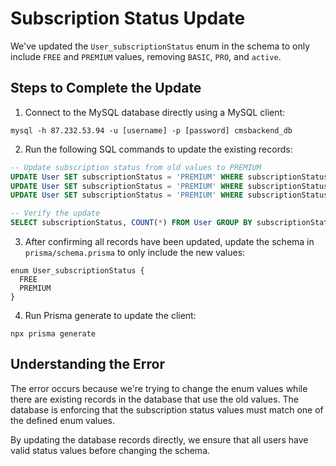 # Subscription Status Update

We've updated the `User_subscriptionStatus` enum in the schema to only include `FREE` and `PREMIUM` values, removing `BASIC`, `PRO`, and `active`.

## Steps to Complete the Update

1. Connect to the MySQL database directly using a MySQL client:

```
mysql -h 87.232.53.94 -u [username] -p [password] cmsbackend_db
```

2. Run the following SQL commands to update the existing records:

```sql
-- Update subscription status from old values to PREMIUM
UPDATE User SET subscriptionStatus = 'PREMIUM' WHERE subscriptionStatus = 'BASIC';
UPDATE User SET subscriptionStatus = 'PREMIUM' WHERE subscriptionStatus = 'PRO';
UPDATE User SET subscriptionStatus = 'PREMIUM' WHERE subscriptionStatus = 'active';

-- Verify the update
SELECT subscriptionStatus, COUNT(*) FROM User GROUP BY subscriptionStatus;
```

3. After confirming all records have been updated, update the schema in `prisma/schema.prisma` to only include the new values:

```prisma
enum User_subscriptionStatus {
  FREE
  PREMIUM
}
```

4. Run Prisma generate to update the client:

```
npx prisma generate
```

## Understanding the Error

The error occurs because we're trying to change the enum values while there are existing records in the database that use the old values. The database is enforcing that the subscription status values must match one of the defined enum values.

By updating the database records directly, we ensure that all users have valid status values before changing the schema. 